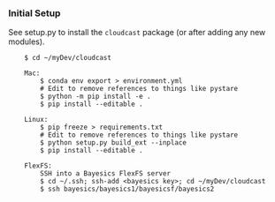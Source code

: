 ### Initial Setup

See setup.py to install the `cloudcast` package (or after adding any new modules).

```shell
    $ cd ~/myDev/cloudcast

    Mac:
        $ conda env export > environment.yml
        # Edit to remove references to things like pystare
        $ python -m pip install -e .
        $ pip install --editable .

    Linux:
        $ pip freeze > requirements.txt
        # Edit to remove references to things like pystare
        $ python setup.py build_ext --inplace
        $ pip install --editable .

    FlexFS:
        SSH into a Bayesics FlexFS server
        $ cd ~/.ssh; ssh-add <bayesics key>; cd ~/myDev/cloudcast
        $ ssh bayesics/bayesics1/bayesicsf/bayesics2
```
